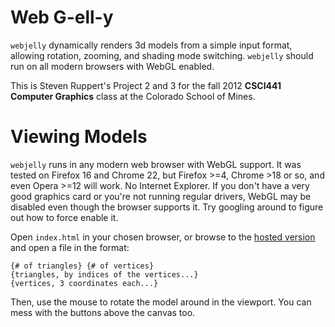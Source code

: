 # Web G-ell-y

`webjelly` dynamically renders 3d models from a simple input
format, allowing rotation, zooming, and shading mode switching. `webjelly`
should run on all modern browsers with WebGL enabled.

This is Steven Ruppert's Project 2 and 3 for the fall 2012 **CSCI441 Computer
Graphics** class at the Colorado School of Mines.

# Viewing Models

`webjelly` runs in any modern web browser with WebGL support. It was tested on
Firefox 16 and Chrome 22, but Firefox >=4, Chrome >18 or so, and even Opera >=12
will work. No Internet Explorer. If you don't have a very good graphics
card or you're not running regular drivers, WebGL may be disabled even though
the browser supports it. Try googling around to figure out how to force enable it.

Open `index.html` in your chosen browser, or browse to the [hosted version][]
and open a file in the format:

```
{# of triangles} {# of vertices}
{triangles, by indices of the vertices...}
{vertices, 3 coordinates each...}
```

Then, use the mouse to rotate the model around in the viewport. You can mess
with the buttons above the canvas too.

[hosted version]: http://blendmaster.github.com/webjelly
